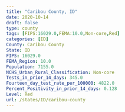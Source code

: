 ```yaml
---
title: "Caribou County, ID"
date: 2020-10-14
draft: false
type: county
tags: [FIPS:16029.0,FEMA:10.0,Non-core,Red]
categories: [ID]
County: Caribou County
State: ID
FIPS: 16029.0
FEMA_Region: 10.0
Population: 7155.0
NCHS_Urban_Rural_Classification: Non-core
Tests_in_prior_14_days: 345.0
Fourteen_day_test_rate_per_100000: 4822.0
Percent_Positivity_in_prior_14_days: 0.128
Level: Red
url: /states/ID/caribou-county
---
```



